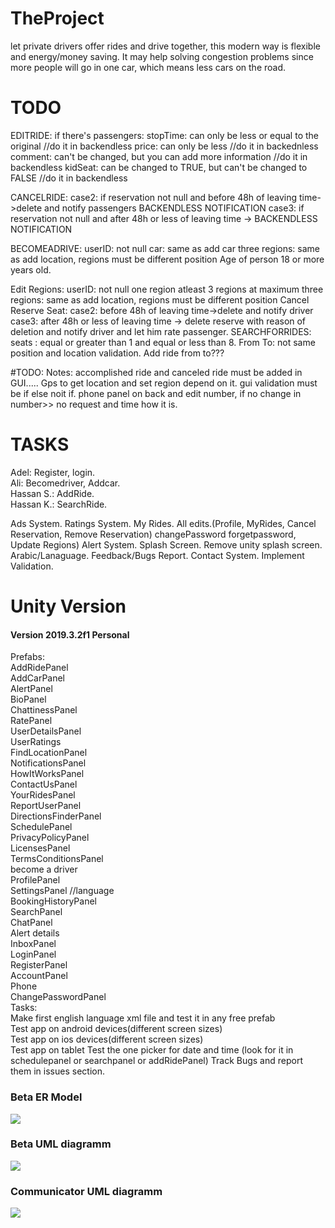 # TheProject
let private drivers offer rides and drive together, this modern way is flexible and energy/money saving. It may help solving congestion problems since more people will go in one car, which means less cars on the road.<br>
# TODO
EDITRIDE:
if there's passengers:
stopTime: can only be less or equal to the original //do it in backendless
price: can only be less  //do it in backednless
comment: can't be changed, but you can add more information //do it in backendless
kidSeat: can be changed to TRUE, but can't be changed to FALSE //do it in backendless

CANCELRIDE:
case2: if reservation not null and before 48h of leaving time->delete and notify passengers  BACKENDLESS NOTIFICATION
case3: if reservation not null and after 48h or less of leaving time -> BACKENDLESS NOTIFICATION

BECOMEADRIVE:
	userID: not null
	car: same as add car
	three regions: same as add location, regions must be different position
	Age of person 18 or more years old.
	
Edit Regions:
	userID: not null
	one region atleast
	3 regions at maximum
	three regions: same as add location, regions must be different position
Cancel Reserve Seat:
	case2: before 48h of leaving time->delete and notify driver
	case3: after 48h or less of leaving time -> delete reserve with reason of deletion and notify driver and let him rate passenger.
SEARCHFORRIDES:
seats : equal or greater than 1 and equal or less than 8.
From To: not same position and location validation.
Add ride from to???

#TODO:
Notes:
accomplished ride and canceled ride must be added in GUI.....
Gps to get location and set region depend on it.
gui validation must be if else noit if.
phone panel on back and edit number, if no change in number>> no request and time how it is.
 
# TASKS
Adel: Register, login.<br>
Ali: Becomedriver, Addcar.<br>
Hassan S.: AddRide.<br>
Hassan K.: SearchRide.<br>

Ads System.
Ratings System.
My Rides.
All edits.(Profile, MyRides, Cancel Reservation, Remove Reservation) changePassword forgetpassword, Update Regions)
Alert System.
Splash Screen.
Remove unity splash screen.
Arabic/Lanaguage.
Feedback/Bugs Report.
Contact System.
Implement Validation.

# Unity Version
<h4>Version 2019.3.2f1 Personal</h4>

Prefabs:<br>
AddRidePanel <br>
AddCarPanel <br>
AlertPanel<br>
BioPanel<br>
ChattinessPanel<br>
RatePanel<br>
UserDetailsPanel<br>
UserRatings <br>
FindLocationPanel <br>
NotificationsPanel <br>
HowItWorksPanel <br>
ContactUsPanel<br>
YourRidesPanel<br>
ReportUserPanel<br>
DirectionsFinderPanel<br>
SchedulePanel <br>
PrivacyPolicyPanel<br>
LicensesPanel<br>
TermsConditionsPanel<br>
become a driver<br>
ProfilePanel<br>
SettingsPanel  //language<br>
BookingHistoryPanel<br>
SearchPanel <br>
ChatPanel <br>
Alert details<br>
InboxPanel<br>
LoginPanel<br>
RegisterPanel<br>
AccountPanel<br>
Phone<br>
ChangePasswordPanel<br>
Tasks: <br>
Make first english language xml file and test it in any free prefab<br>
Test app on android devices(different screen sizes)<br>
Test app on ios devices(different screen sizes)<br>
Test app on tablet
Test the one picker for date and time (look for it in schedulepanel or searchpanel or addRidePanel)
Track Bugs and report them in issues section.

<h3>Beta ER Model</h3>
<img src="https://github.com/Hasankanso/TheProject/blob/master/DBimage.png"\>

<h3>Beta UML diagramm</h3>
<img src="https://github.com/Hasankanso/TheProject/blob/master/UML.png"\>


<h3>Communicator UML diagramm</h3>
<img src="https://github.com/Hasankanso/TheProject/blob/master/Requests.png"\>
